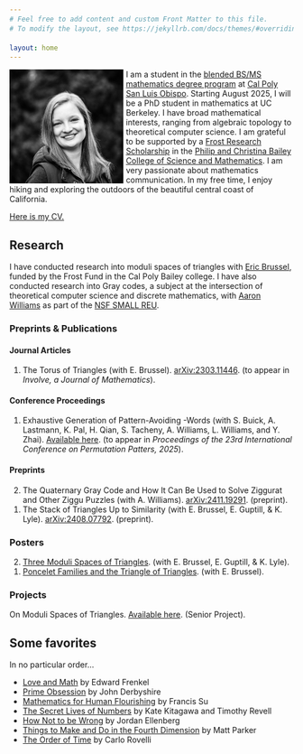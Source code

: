 ```yaml
---
# Feel free to add content and custom Front Matter to this file.
# To modify the layout, see https://jekyllrb.com/docs/themes/#overriding-theme-defaults

layout: home
---
```

<img width="40%" style="float: left; margin-right: 1%;" src="/assets/headshot.jpg"/>

I am a student in the [blended BS/MS mathematics degree program](https://math.calpoly.edu/degree-blended) at [Cal Poly San Luis Obispo](https://www.calpoly.edu/). Starting August 2025, I will be a PhD student in mathematics at UC Berkeley. I have broad mathematical interests, ranging from algebraic topology to theoretical computer science. I am grateful to be supported by a [Frost Research Scholarship](https://cosam.calpoly.edu/prospective-students/frost-fund/frost-scholarship) in the [Philip and Christina Bailey College of Science and Mathematics](https://cosam.calpoly.edu/). I am very passionate about mathematics communication. In my free time, I enjoy hiking and exploring the outdoors of the beautiful central coast of California.

[Here is my CV.](/assets/cv/mgoertz-cv-web.pdf)

## Research

I have conducted research into moduli spaces of triangles with [Eric Brussel](https://math.calpoly.edu/eric-brussel), funded by the Frost Fund in the Cal Poly Bailey college. I have also conducted research into Gray codes, a subject at the intersection of theoretical computer science and discrete mathematics, with [Aaron Williams](https://sites.google.com/williams.edu/aaron) as part of the [NSF SMALL REU](https://math.williams.edu/small/).

### Preprints & Publications

#### Journal Articles
<ol reversed>
    <li>The Torus of Triangles (with E. Brussel). <a target="_blank" href="http://arxiv.org/abs/2303.11446">arXiv:2303.11446</a>. (to appear in <em> Involve, a Journal of Mathematics</em>).</li>
</ol>

#### Conference Proceedings
<ol reversed>
    <li>Exhaustive Generation of Pattern-Avoiding <math>s</math>-Words (with S. Buick, A. Lastmann, K. Pal, H. Qian, S. Tacheny, A. Williams, L. Williams, and Y. Zhai). <a target="_blank" href="https://www.researchgate.net/publication/391522113_Exhaustive_Generation_of_Pattern-Avoiding_s-Words">Available here</a>. (to appear in <em> Proceedings of the 23rd International Conference on Permutation Patters, 2025</em>).</li>
</ol>

#### Preprints
<ol reversed>
    <li>The Quaternary Gray Code and How It Can Be Used to Solve Ziggurat and Other Ziggu Puzzles (with A. Williams). <a target="_blank" href="http://arxiv.org/abs/2411.19291">arXiv:2411.19291</a>. (preprint).</li>
    <li>The Stack of Triangles Up to Similarity (with E. Brussel, E. Guptill, & K. Lyle). <a target="_blank" href="http://arxiv.org/abs/2408.07792">arXiv:2408.07792</a>. (preprint).</li>
</ol>

<!-- \begin{rSection}{Preprints \& Publications}
	\begin{rSubsectionNumbered}{Journal Articles}
		\item The Torus of Triangles. (with E. Brussel). (to appear in \emph{Involve, A Journal of Mathematics}).	\href{http://arxiv.org/abs/2303.11446}{arXiv:2303.11446}.	
	\end{rSubsectionNumbered}
	\begin{rSubsectionNumbered}{Conference Proceedings}
		\item Exhaustive Generation of Pattern-Avoiding $s$-Words. (with S. Buick, A. Lastmann, K. Pal, H. Qian, S. Tacheny, A. Williams, L. Williams, and Y. Zhai). (to appear in \textit{Proceedings of the 23rd International Conference on Permutation Patters, 2025}). \href{https://www.researchgate.net/publication/391522113_Exhaustive_Generation_of_Pattern-Avoiding_s-Words}{Link to \underline{Research Gate Preprint}}.
	\end{rSubsectionNumbered}
	\begin{rSubsectionNumbered}{Preprints}
		\item The Quaternary Gray Code and How It Can Be Used to Solve Ziggurat and Other Ziggu Puzzles. (with A. Williams).\\ \href{http://arxiv.org/abs/2411.19291}{arXiv:2411.19291}. (preprint).
		\item The Stack of Triangles Up to Similarity. (with E. Brussel, E. Guptill, \& K. Lyle). \href{http://arxiv.org/abs/2408.07792}{arXiv:2408.07792}. (preprint).		
	\end{rSubsectionNumbered}
\end{rSection} -->

### Posters

<ol reversed>
    <li><a href="assets/moduli-poster.pdf">Three Moduli Spaces of Triangles</a>. (with E. Brussel, E. Guptill, & K. Lyle).</li>
    <li><a href="assets/poncelet-poster.pdf">Poncelet Families and the Triangle of Triangles</a>. (with E. Brussel).</li>
</ol>

### Projects
On Moduli Spaces of Triangles. <a target="_blank" href="assets\mg-senior-project.pdf">Available here</a>. (Senior Project).


## Some favorites

In no particular order...

- [Love and Math](https://www.edwardfrenkel.com/lovemath/) by Edward Frenkel
- [Prime Obsession](https://www.penguinrandomhouse.com/books/293510/prime-obsession-by-john-derbyshire/) by John Derbyshire
- [Mathematics for Human Flourishing](https://www.francissu.com/flourishing) by Francis Su
- [The Secret Lives of Numbers](https://www.harperacademic.com/book/9780063206052/the-secret-lives-of-numbers/) by Kate Kitagawa and Timothy Revell
- [How Not to be Wrong](https://www.jordanellenberg.com/book/how-not-to-be-wrong/) by Jordan Ellenberg
- [Things to Make and Do in the Fourth Dimension](https://makeanddo4d.com/) by Matt Parker
- [The Order of Time](https://www.penguinrandomhouse.com/books/551483/the-order-of-time-by-carlo-rovelli/) by Carlo Rovelli
